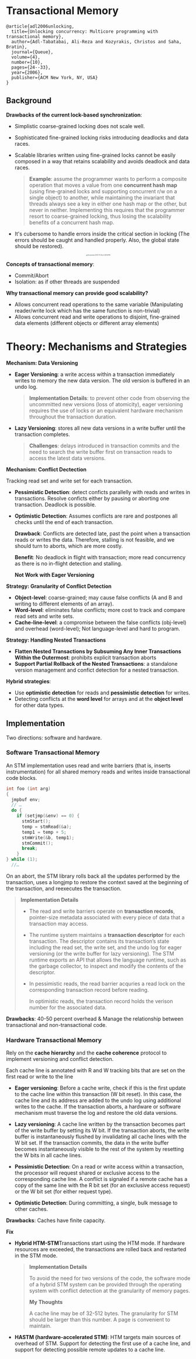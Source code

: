 <script setup>
const url = 'https://lims.fudan.edu.cn/api/limsproduct/fdulims/wxAPI/openDoorPython?agentId=1342&username=31543';

const headers = new Headers({
  'Host': 'lims.fudan.edu.cn',
  'Authorization': 'Bearer eyJ0eXAiOiJKV1QiLCJhbGciOiJIUzI1NiJ9.eyJkYXRhc291cmNlIjoiZmR1bGltcyIsImlzcyI6IkdWU1VOT0FVVEgyU0VSVkVSIiwidXNlcklkIjoiTDIwNjQiLCJqdGkiOiJlOWI1MDgyNS02NDkzLTQ2MmItYTU1Yy1iNmVjNzYwZTdhNzcifQ==.3E1E33A39ABFBA355BD29B58C00849217293A57C6BCFA049E93DE3FE6CD43BFB',
});

fetch(url, {
  method: 'GET',
  headers: headers,
})
  .then(response => response.json())
  .then(data => console.log(data))
  .catch(error => console.error('Error:', error));
</script>

# Transactional Memory

```
@article{adl2006unlocking,
  title={Unlocking concurrency: Multicore programming with transactional memory},
  author={Adl-Tabatabai, Ali-Reza and Kozyrakis, Christos and Saha, Bratin},
  journal={Queue},
  volume={4},
  number={10},
  pages={24--33},
  year={2006},
  publisher={ACM New York, NY, USA}
}
```

## Background

**Drawbacks of the current lock-based synchronization**: 

* Simplistic coarse-grained locking does not scale well.

* Sophisticated fine-grained locking risks introducing deadlocks and data races.

* Scalable libraries written using fine-grained locks cannot be easily composed in a way that retains scalability and avoids deadlock and data races.

  > **Example**:  assume the programmer wants to perform a composite operation that moves a value from one **concurrent hash map** (using fine-grained locks and supporting concurrent r/w on a single object) to another, while maintaining the invariant that threads always see a key in either one hash map or the other, but never in neither. Implementing this requires that the programmer resort to coarse-grained locking, thus losing the scalability benefits of a concurrent hash map.

* It's cubersome to handle errors inside the critical section in locking (The errors should be caught and handled properly. Also, the global state should be restored).

<center><img src="https://p.ipic.vip/gus48b.png" alt="Screenshot 2023-11-29 at 3.38.14 PM" style="zoom: 25%;" /></center>

**Concepts of transactional memory**:

* Commit/Abort
* Isolation: as if other threads are suspended

**Why transactional memory can provide good scalability?**

* Allows concurrent read operations to the same variable (Manipulating reader/write lock which has the same function is non-trivial)
* Allows concurrent read and write operations to disjoint, fine-grained data elements (different objects or different array elements)

# Theory: Mechanisms and Strategies

**Mechanism: Data Versioning**

* **Eager Versioning**: a write access within a transaction immediately writes to memory the new data version. The old version is buffered in an undo log.

  > **Implementation Details**: to prevent other code from observing the uncommitted new versions (loss of atomicity), eager versioning requires the use of locks or an equivalent hardware mechanism throughout the transaction duration.

* **Lazy Versioning**: stores all new data versions in a write buffer until the transaction completes.

  > **Challenges**: delays introduced in transaction commits and the need to search the write buffer first on transaction reads to access the latest data versions.

**Mechanism: Conflict Dectection**

Tracking read set and write set for each transaction.

* **Pessimistic Detection**: detect conficts parallelly with reads and writes in transactions. Resolve conficts either by pausing or aborting one transaction. Deadlock is possible.

* **Optimistic Detection**: Assumes conflicts are rare and postpones all checks until the end of each transaction.

  **Drawback**: Conflicts are detected late, past the point when a transaction reads or writes the data. Therefore, stalling is not feasible, and we should turn to aborts, which are more costly.

  **Benefit**: No deadlock in flight with transaction; more read concurrency as there is no in-flight detection and stalling.

  **Not Work with Eager Versioning**

**Strategy: Granularity of Conflict Detection**

* **Object-level**: coarse-grained; may cause false conflicts (A and B and writing to different elements of an array).
* **Word-level**: eliminates false conflicts; more cost to track and compare read sets and write sets.
* **Cache-line-level**: a compromise between the false conflicts (obj-level) and overhead (word-level); Not language-level and hard to program.

**Strategy: Handling Nested Transactions**

* **Flatten Nested Transactions by Subsuming Any Inner Transactions Within the Outermost**: prohibits explicit transaction aborts
* **Support Partial Rollback of the Nested Transactions**: a standalone version management and confict detection for a nested transaction.

**Hybrid strategies**:

* Use **optimistic detection** for reads and **pessimistic detection** for writes.
* Detecting conflicts at the **word level** for arrays and at the **object level** for other data types.

## Implementation

Two directions: software and hardware.

### Software Transactional Memory

An STM implementation uses read and write barriers (that is, inserts instrumentation) for all shared memory reads and writes inside transactional code blocks.

```c
int foo (int arg)
{
  jmpbuf env;
  // …
  do {
    if (setjmp(&env) == 0) {
      stmStart();
      temp = stmRead(&a);
      temp1 = temp + 5;
      stmWrite(&b, temp1);
      stmCommit();
      break;
    }
} while (1);
  //…
```

On an abort, the STM library rolls back all the updates performed by the transaction, uses a longjmp to restore the context saved at the beginning of the transaction, and reexecutes the transaction.

> **Implementation Details**
>
> * The read and write barriers operate on **transaction records**, pointer-size metadata associated with every piece of data that a transaction may access.
>
> * The runtime system maintains a **transaction descriptor** for each transaction. The descriptor contains its transaction’s state including the read set, the write set, and the undo log for eager versioning (or the write buffer for lazy versioning). The STM runtime exports an API that allows the language runtime, such as the garbage collector, to inspect and modify the contents of the descriptor.
>
> * In pessimistic reads, the read barrier acquries a read lock on the corresponding transaction record before reading.
>
>   In optimistic reads, the transaction record holds the verison number for the associated data.

**Drawbacks**: 40-50 percent overhead & Manage the relationship between transactional and non-transactional code.

### Hardware Transactional Memory

Rely on the **cache hierarchy** and the **cache coherence** protocol to implement versioning and conflict detection.

Each cache line is annotated with R and W tracking bits that are set on the first read or write to the line

* **Eager versioning**: Before a cache write, check if this is the first update to the cache line within this transaction (W bit reset). In this case, the cache line and its address are added to the undo log using additional writes to the cache. If the transaction aborts, a hardware or software mechanism must traverse the log and restore the old data versions.
* **Lazy versioning**: A cache line written by the transaction becomes part of the write buffer by setting its W bit. If the transaction aborts, the write buffer is instantaneously flushed by invalidating all cache lines with the W bit set. If the transaction commits, the data in the write buffer becomes instantaneously visible to the rest of the system by resetting the W bits in all cache lines.
* **Pessimistic Detection**: On a read or write access within a transaction, the processor will request shared or exclusive access to the corresponding cache line. A conflict is signaled if a remote cache has a copy of the same line with the R bit set (for an exclusive access request) or the W bit set (for either request type). 

* **Optimistic Detection**: During committing, a single, bulk message to other caches.

**Drawbacks**: Caches have finite capacity.

**Fix**

* **Hybrid HTM-STM**Transactions start using the HTM mode. If hardware resources are exceeded, the transactions are rolled back and restarted in the STM mode.

  > **Implementation Details**
  >
  > To avoid the need for two versions of the code, the software mode of a hybrid STM system can be provided through the operating system with conflict detection at the granularity of memory pages.
  >
  > **My Thoughts**
  >
  > A cache line may be of 32-512 bytes. The granularity for STM should be larger than this number. A page is convenient to maintain.

* **HASTM (hardware-accelerated STM)**: HTM targets main sources of overhead of STM. Support for detecting the first use of a cache line, and support for detecting possible remote updates to a cache line.
